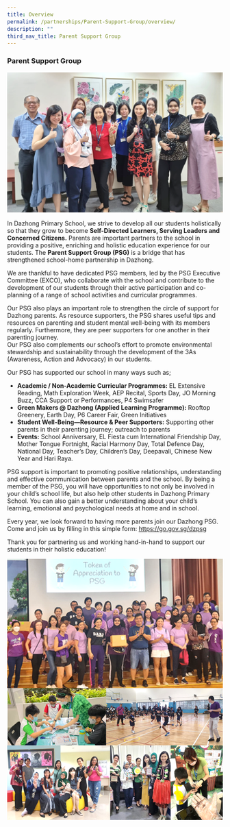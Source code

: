 ```yaml
---
title: Overview
permalink: /partnerships/Parent-Support-Group/overview/
description: ""
third_nav_title: Parent Support Group
---
```

### Parent Support Group&nbsp;

![](/images/PSG_01.png)

In Dazhong Primary School, we strive to develop all our students holistically so that they grow to become <b>Self-Directed Learners, Serving Leaders and Concerned Citizens.</b> Parents are important partners to the school in providing a positive, enriching and holistic education experience for our students. The <b>Parent Support Group (PSG)</b> is a bridge that has strengthened school-home partnership in Dazhong.<br>

We are thankful to have dedicated PSG members, led by the PSG Executive Committee (EXCO), who collaborate with the school and contribute to the development of our students through their active participation and co-planning of a range of school activities and curricular programmes. <br>

Our PSG also plays an important role to strengthen the circle of support for Dazhong parents. As resource supporters, the PSG shares useful tips and resources on parenting and student mental well-being with its members regularly.  Furthermore, they are peer supporters for one another in their parenting journey.  
Our PSG also complements our school’s effort to promote environmental stewardship and sustainability through the development of the 3As (Awareness, Action and Advocacy) in our students. 

Our PSG has supported our school in many ways such as;<br>

*	**Academic / Non-Academic Curricular Programmes:** EL Extensive Reading, Math Exploration Week, AEP Recital, Sports Day, JO Morning Buzz, CCA Support or Performances, P4 Swimsafer<br>
*	**Green Makers @ Dazhong (Applied Learning Programme):** Rooftop Greenery, Earth Day, P6 Career Fair, Green Initiatives<br>
*	**Student Well-Being—Resource &amp; Peer Supporters:** Supporting other parents in their parenting journey; outreach to parents<br>
*	**Events:** School Anniversary, EL Fiesta cum International Friendship Day, Mother Tongue Fortnight, Racial Harmony Day, Total Defence Day, National Day, Teacher’s Day, Children’s Day, Deepavali, Chinese New Year and Hari Raya.

PSG support is important to promoting positive relationships, understanding and effective communication between parents and the school. By being a member of the PSG, you will have opportunities to not only be involved in your child’s school life, but also help other students in Dazhong Primary School. You can also gain a better understanding about your child’s learning, emotional and psychological needs at home and in school. 

Every year, we look forward to having more parents join our Dazhong PSG. Come and join us by filling in this simple form: https://go.gov.sg/dzpsg

Thank you for partnering us and working hand-in-hand to support our students in their holistic education!

![](/images/PSG_03.png)